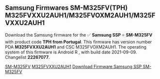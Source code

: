 <h2>Samsung Firmwares SM-M325FV(TPH) M325FVXXU2AUH1/M325FVOXM2AUH1/M325FVXXU2AUH1</h2>
Download the Samsung firmware for the ✅ <strong>Samsung SSP </strong> ⭐ <strong>SM-M325FV</strong> with product code <strong>TPH</strong> <strong> from Portugal</strong>. This firmware has version number PDA <strong>M325FVXXU2AUH1</strong> and CSC M325FVOXM2AUH1. The operating system of this firmware is Android R , with build date 2021-09-09. Changelist <strong>22267077</strong>.


[SM-M325FV](https://samfirm.shop/samsung/model/SM-M325FV)
[M325FVXXU2AUH1](https://samfirm.shop/samsung/pda/M325FVXXU2AUH1)
[Download Firmware Samsung SSP SM-M325FV](https://samfirm.shop/samsung/firmware/454805)

